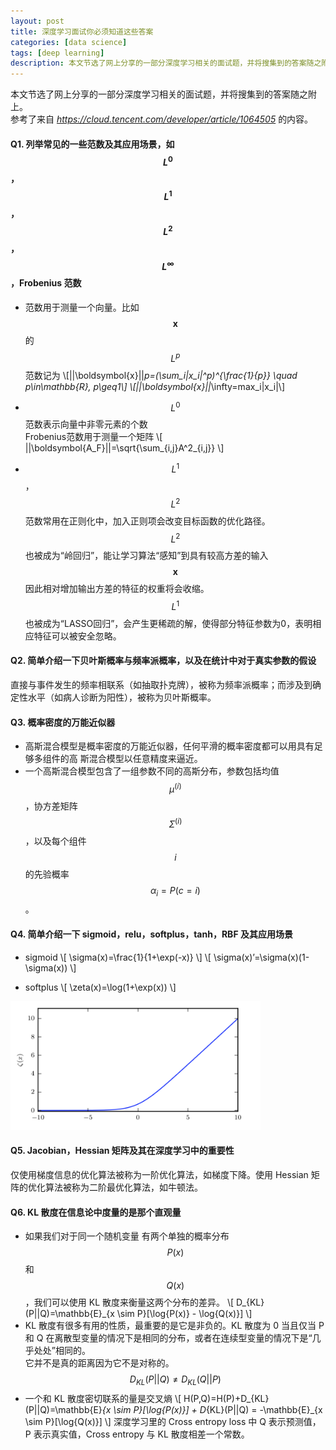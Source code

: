 ```yaml
---
layout: post
title: 深度学习面试你必须知道这些答案
categories: [data science]
tags: [deep learning]
description: 本文节选了网上分享的一部分深度学习相关的面试题，并将搜集到的答案随之附上。
---
```

本文节选了网上分享的一部分深度学习相关的面试题，并将搜集到的答案随之附上。  
参考了来自 _https://cloud.tencent.com/developer/article/1064505_ 的内容。

#### Q1. 列举常见的一些范数及其应用场景，如 $$L^0$$，$$L^1$$，$$L^2$$，$$L^\infty$$，Frobenius 范数
- 范数用于测量一个向量。比如 $$\boldsymbol{x}$$ 的 $$L^p$$ 范数记为
\\[||\boldsymbol{x}||_p=(\sum_i|x_i|^p)^{\frac{1}{p}} \quad p\in\mathbb{R}, p\geq1\\]
\\[||\boldsymbol{x}||_\infty=max_i|x_i|\\]

- $$L^0$$范数表示向量中非零元素的个数  
Frobenius范数用于测量一个矩阵
\\[
||\boldsymbol{A_F}||=\sqrt{\sum_{i,j}A^2_{i,j}}
\\]  
- $$L^1$$，$$L^2$$范数常用在正则化中，加入正则项会改变目标函数的优化路径。$$L^2$$也被成为“岭回归”，能让学习算法“感知”到具有较高方差的输入 $$\boldsymbol{x}$$ 因此相对增加输出方差的特征的权重将会收缩。$$L^1$$也被成为“LASSO回归”，会产生更稀疏的解，使得部分特征参数为0，表明相应特征可以被安全忽略。

#### Q2. 简单介绍一下贝叶斯概率与频率派概率，以及在统计中对于真实参数的假设
直接与事件发生的频率相联系（如抽取扑克牌），被称为频率派概率；而涉及到确定性水平（如病人诊断为阳性），被称为贝叶斯概率。

#### Q3. 概率密度的万能近似器
- 高斯混合模型是概率密度的万能近似器，任何平滑的概率密度都可以用具有足够多组件的高
斯混合模型以任意精度来逼近。  
- 一个高斯混合模型包含了一组参数不同的高斯分布，参数包括均值 $$\mu^(i)$$，协方差矩阵 $$\Sigma^(i)$$，以及每个组件 $$i$$ 的先验概率 $$\alpha_i=P(c=i)$$。

#### Q4. 简单介绍一下 sigmoid，relu，softplus，tanh，RBF 及其应用场景
- sigmoid
\\[
\sigma(x)=\frac{1}{1+\exp(-x)}
\\]
\\[
\sigma(x)’=\sigma(x)(1-\sigma(x))
\\]

- softplus
\\[
\zeta(x)=\log(1+\exp(x))
\\]
<img src="/images/2018-05-21-Anwsers-for-DL-Interview/softplus.png" width="400px"/>

#### Q5. Jacobian，Hessian 矩阵及其在深度学习中的重要性
仅使用梯度信息的优化算法被称为一阶优化算法，如梯度下降。使用 Hessian 矩阵的优化算法被称为二阶最优化算法，如牛顿法。

#### Q6. KL 散度在信息论中度量的是那个直观量
- 如果我们对于同一个随机变量 有两个单独的概率分布 $$P(x)$$ 和 $$Q(x)$$，我们可以使用 KL 散度来衡量这两个分布的差异。
\\[
D_{KL}(P||Q)=\mathbb{E}_{x \sim P}[\log{P(x)} - \log{Q(x)}]
\\]
- KL 散度有很多有用的性质，最重要的是它是非负的。KL 散度为 0 当且仅当 P 和 Q 在离散型变量的情况下是相同的分布，或者在连续型变量的情况下是“几乎处处”相同的。  
它并不是真的距离因为它不是对称的。$$D_{KL}(P||Q)\neq D_{KL}(Q||P)$$  
- 一个和 KL 散度密切联系的量是交叉熵
\\[
H(P,Q)=H(P)+D_{KL}(P||Q)=\mathbb{E}_{x \sim P}[\log{P(x)}] + D_{KL}(P||Q) = -\mathbb{E}_{x \sim P}[\log{Q(x)}]
\\]
深度学习里的 Cross entropy loss 中 Q 表示预测值，P 表示真实值，Cross entropy 与 KL 散度相差一个常数。